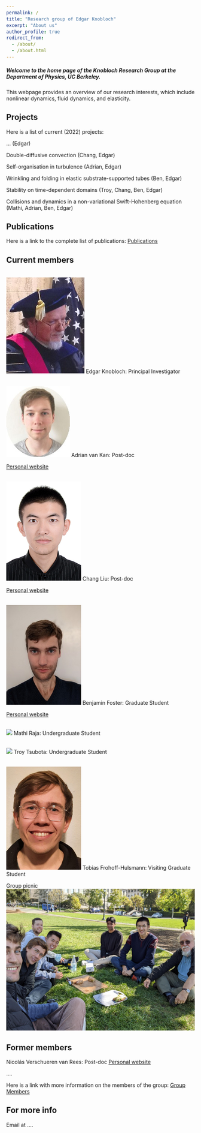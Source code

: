 ```yaml
---
permalink: /
title: "Research group of Edgar Knobloch"
excerpt: "About us"
author_profile: true
redirect_from: 
  - /about/
  - /about.html
---
```



##### Welcome to the home page of the Knobloch Research Group at the Department of Physics, UC Berkeley.

This webpage provides an overview of our research interests, which include nonlinear dynamics, fluid dynamics, and elasticity.  






Projects
------
Here is a list of current (2022) projects:

... (Edgar)

Double-diffusive convection (Chang, Edgar)

Self-organisation in turbulence (Adrian, Edgar)

Wrinkling and folding in elastic substrate-supported tubes (Ben, Edgar)

Stability on time-dependent domains (Troy, Chang, Ben, Edgar)

Collisions and dynamics in a non-variational Swift-Hohenberg equation (Mathi, Adrian, Ben, Edgar)






Publications
------
Here is a link to the complete list of publications:   [Publications](https://knobloch-group.github.io/publications/)

Current members
------


<br/><img src='/images/knobloch.png'>
Edgar Knobloch:
Principal Investigator

<br/><img src='/images/adrian.jpg'>
Adrian van Kan:
Post-doc

[Personal website](https://adrianvankan.github.io/)

<br/><img src='/images/chang.png'>
Chang Liu:
Post-doc

[Personal website](https://cliu124.github.io)

<br/><img src='/images/foster.png'>
Benjamin Foster:
Graduate Student

[Personal website](https://benlfoster.github.io)

<br/><img src='/images/mathi.png'>
Mathi Raja:
Undergraduate Student

<br/><img src='/images/troy.png'>
Troy Tsubota:
Undergraduate Student

<br/><img src='/images/tobias.png'>
Tobias Frohoff-Hulsmann:
Visiting Graduate Student 


Group picnic
<br/><img src='/images/group_lunch_600.png'>



Former members
------
Nicolás Verschueren van Rees: 
Post-doc
[Personal website](https://nverschueren.github.io/)

....



Here is a link with more information on the members of the group: [Group Members](https://knobloch-group.github.io/group/Group-Members)




For more info
------
Email at ....
